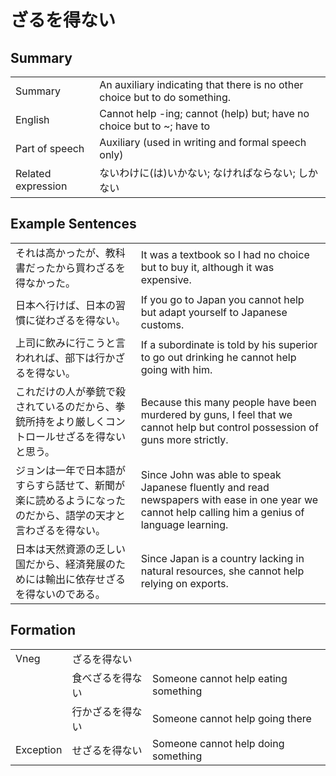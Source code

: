 # ざるを得ない

## Summary

<table><tr>   <td>Summary</td>   <td>An auxiliary indicating that there is no other choice but to do something.</td></tr><tr>   <td>English</td>   <td>Cannot help -ing; cannot (help) but; have no choice but to ~; have to</td></tr><tr>   <td>Part of speech</td>   <td>Auxiliary (used in writing and formal speech only)</td></tr><tr>   <td>Related expression</td>   <td>ないわけに(は)いかない; なければならない; しかない</td></tr></table>

## Example Sentences

<table><tr>   <td>それは高かったが、教科書だったから買わざるを得なかった。</td>   <td>It was a textbook so I had no choice but to buy it, although it was expensive.</td></tr><tr>   <td>日本へ行けば、日本の習慣に従わざるを得ない。</td>   <td>If you go to Japan you cannot help but adapt yourself to Japanese customs.</td></tr><tr>   <td>上司に飲みに行こうと言われれば、部下は行かざるを得ない。</td>   <td>If a subordinate is told by his superior to go out drinking he cannot help going with him.</td></tr><tr>   <td>これだけの人が拳銃で殺されているのだから、拳銃所持をより厳しくコントロールせざるを得ないと思う。</td>   <td>Because this many people have been murdered by guns, I feel that we cannot help but control possession of guns more strictly.</td></tr><tr>   <td>ジョンは一年で日本語がすらすら話せて、新聞が楽に読めるようになったのだから、語学の天才と言わざるを得ない。</td>   <td>Since John was able to speak Japanese fluently and read newspapers with ease in one year we cannot help calling him a genius of language learning.</td></tr><tr>   <td>日本は天然資源の乏しい国だから、経済発展のためには輸出に依存せざるを得ないのである。</td>   <td>Since Japan is a country lacking in natural resources, she cannot help relying on exports.</td></tr></table>

## Formation

<table class="table"><tbody><tr class="tr head"><td class="td"><span class="bold">Vneg</span></td><td class="td"><span class="concept">ざるを得ない</span></td><td class="td"></td></tr><tr class="tr"><td class="td"></td><td class="td"><span>食べ</span><span class="concept">ざるを得ない</span></td><td class="td"><span>Someone cannot help eating something</span></td></tr><tr class="tr"><td class="td"></td><td class="td"><span>行か</span><span class="concept">ざるを得ない</span></td><td class="td"><span>Someone cannot help going there</span></td></tr><tr class="tr head"><td class="td"><span class="bold">Exception</span></td><td class="td"><span class="concept">せざるを得ない</span></td><td class="td"><span>Someone cannot help doing something</span></td></tr></tbody></table>

